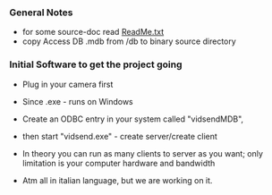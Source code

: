 ### General Notes

* for some source-doc read [ReadMe.txt](./ReadMe.txt)
* copy Access DB .mdb from /db to binary source directory

### Initial Software to get the project going

- Plug in your camera first
- Since .exe - runs on Windows
- Create an ODBC entry in your system called "vidsendMDB", 
- then start "vidsend.exe" - create server/create client



- In theory you can run as many clients to server as you want; only limitation is your computer hardware and bandwidth
- Atm all in italian language, but we are working on it.